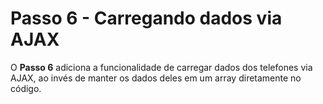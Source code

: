 # Passo 6 - Carregando dados via AJAX

O **Passo 6** adiciona a funcionalidade de carregar dados dos telefones via AJAX, ao invés de manter os dados deles em um array diretamente no código.